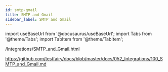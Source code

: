 ```yaml
---
id: smtp-gmail
title: SMTP and Gmail
sidebar_label: SMTP and Gmail
---
```


import useBaseUrl from '@docusaurus/useBaseUrl';
import Tabs from '@theme/Tabs';
import TabItem from '@theme/TabItem';

/Integrations/SMTP_and_Gmail.html

https://github.com/testfairy/docs/blob/master/docs/052_Integrations/100_SMTP_and_Gmail.md